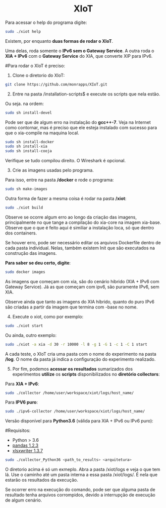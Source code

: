<h1 align="center"> XIoT </h1>


Para acessar o help do programa digite:


```bash
sudo ./xiot help
```


Existem, por enquanto **duas formas de rodar o XIoT**.

Uma delas, roda somente o **IPv6 sem o Gateway Service**. A outra roda o **XIA + IPv6** com o **Gateway Service** do XIA, que converte XIP para IPv6.


#Para rodar o XIoT é preciso:

1) Clone o diretorio do XIoT:

```bash
git clone https://github.com/monrapps/XIoT.git
```



2) Entre na pasta /installation-scripts$ e execute os scripts que nela estão.


Ou seja. na ordem:

```bash
sudo sh install-devel
```

Pode ser que de algum erro na instalação do **gcc++-7**. Veja na Internet como contornar, mas é preciso que ele esteja instalado com sucesso para que o xia-compile na maquina local. 


```bash
sudo sh install-docker	
sudo sh install-xia
sudo sh install-cooja
```


Verifique se tudo compilou direito. O Wireshark é opcional.


3) Crie as imagens usadas pelo programa.


Para isso, entre na pasta **/docker** e rode o programa:

```bash
sudo sh make-images
```


Outra forma de fazer a mesma coisa é rodar na pasta **/xiot**:

```bash
sudo ./xiot build
```


Observe se ocorre algum erro ao longo da criação das imagens, principalmente no que tange a compilação do xia-core na imagem xia-base. Observe que o que é feito aqui é similiar a instalação loca, só que dentro dos containers.

Se houver erro, pode ser necessário editar os arquivos Dockerfile dentro de cada pasta individual. Nelas, também existem Init que são executados na construção das imagens.


**Para saber se deu certo, digite**:


```bash
sudo docker images
```


As imagens que começam com xia, são do cenário hibrido (XIA + IPv6 com Gateway Service). Já as que começam com ipv6, são puramente IPv6, sem XIA.

Observe ainda que tanto as imagens do XIA híbrido, quanto do puro IPv6 são criadas a partir da imagem que termina com -base no nome.



4) Execute o xiot, como por exemplo:


```bash
sudo ./xiot start
```


Ou ainda, outro exemplo:


```bash
sudo ./xiot -a xia -d 30 -r 10000 -l 8 -g 1 -G 1 -c 1 -C 1 start
```


A cada teste, o XIoT cria uma pasta com o nome do experimento na pasta **/log**. O nome da pasta já indica a configuração do experimento realizado.


5) Por fim, podemos **acessar os resultados** sumarizados dos experimentos **utilize** os **scripts** disponibilizados no **diretório collectors**:


Para **XIA + IPv6**:


```bash
sudo ./collector /home/user/workspace/xiot/logs/host_name/
```


Para **IPV6 puro**:

```bash
sudo ./ipv6-collector /home/user/workspace/xiot/logs/host_name/
```

Versão disponível para **Python3.6** (válida para XIA + IPv6 ou IPv6 puro):

#Requisitos:

- Python > 3.6
- [pandas 1.2.3](https://pandas.pydata.org)
- [xlsxwriter 1.3.7](https://pypi.org/project/XlsxWriter/)

```bash
sudo ./collector_Python36 <path_to_results> <arquitetura> 
```

O diretorio acima é só um exmeplo. Abra a pasta /xiot/logs e veja o que tem lá. Use o caminho até um pasta interna a essa pasta /xiot/logs/. É nela que estarão os resultados da execução.


Se ocorrer erro na execução do comando, pode ser que alguma pasta de resultado tenha arquivos corrompidos, devido a interrupção de execução de algum cenário.







